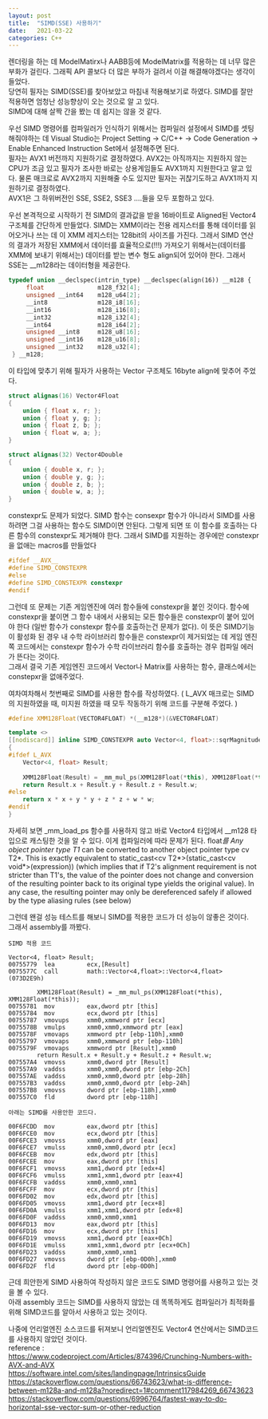 ```yaml
---
layout: post
title:  "SIMD(SSE) 사용하기"
date:   2021-03-22
categories: C++
---
```


렌더링을 하는 데 ModelMatirx나 AABB등에 ModelMatrix를 적용하는 데 너무 많은 부화가 걸린다. 그래픽 API 콜보다 더 많은 부하가 걸려서 이걸 해결해야겠다는 생각이 들었다.    
당연히 필자는 SIMD(SSE)를 찾아보았고 마침내 적용해보기로 하였다. SIMD를 잘만 적용하면 엄청난 성능향상이 오는 것으로 알 고 있다.   
SIMD에 대해 살짝 간을 봤는 데 쉽지는 않을 것 같다.     

우선 SIMD 명령어를 컴파일러가 인식하기 위해서는 컴파일러 설정에서 SIMD를 셋팅해줘야하는 데 Visual Studio는 Project Setting -> C/C++ -> Code Generation -> Enable Enhanced Instruction Set에서 설정해주면 된다.    
필자는 AVX1 버전까지 지원하기로 결정하였다. AVX2는 아직까지는 지원하지 않는 CPU가 조금 있고 필자가 조사한 바로는 상용게임들도 AVX1까지 지원한다고 알고 있다. 물론 매크로로 AVX2까지 지원해줄 수도 있지만 필자는 귀찮기도하고 AVX1까지 지원하기로 결정하였다.    
AVX1은 그 하위버전인 SSE, SSE2, SSE3 ....들을 모두 포함하고 있다.       

우선 본격적으로 시작하기 전 SIMD의 결과값을 받을 16바이트로 Aligned된 Vector4 구조체를 간단하게 만들었다. SIMD는 XMM이라는 전용 레지스터를 통해 데이터를 읽어오거나 쓰는 데 이 XMM 레지스터는 128bit의 사이즈를 가진다. 그래서 SIMD 연산의 결과가 저장된 XMM에서 데이터를 효율적으로(!!!) 가져오기 위해서는(데이터를 XMM에 보내기 위해서는) 데이터를 받는 변수 형도 align되어 있어야 한다. 그래서 SSE는 __m128라는 데이터형을 제공한다.
```c++
typedef union __declspec(intrin_type) __declspec(align(16)) __m128 {
     float               m128_f32[4];
     unsigned __int64    m128_u64[2];
     __int8              m128_i8[16];
     __int16             m128_i16[8];
     __int32             m128_i32[4];
     __int64             m128_i64[2];
     unsigned __int8     m128_u8[16];
     unsigned __int16    m128_u16[8];
     unsigned __int32    m128_u32[4];
 } __m128;
```

이 타입에 맞추기 위해 필자가 사용하는 Vector 구조체도 16byte align에 맞추어 주었다. 
```c++
struct alignas(16) Vector4Float
{
    union { float x, r; };
    union { float y, g; };
    union { float z, b; };
    union { float w, a; };
}

struct alignas(32) Vector4Double
{
    union { double x, r; };
    union { double y, g; };
    union { double z, b; };
    union { double w, a; };
}
```      

constexpr도 문제가 되었다. SIMD 함수는 consexpr 함수가 아니라서 SIMD를 사용하려면 그걸 사용하는 함수도 SIMD이면 안된다. 그렇게 되면 또 이 함수를 호출하는 다른 함수의 constexpr도 제거해야 한다. 
그래서 SIMD를 지원하는 경우에만 constexpr을 없애는 macros를 만들었다
```c++
#ifdef __AVX__
#define SIMD_CONSTEXPR 
#else
#define SIMD_CONSTEXPR constexpr
#endif
```
그런데 또 문제는 기존 게임엔진에 여러 함수들에 constexpr을 붙인 것이다. 함수에 constexpr을 붙이면 그 함수 내에서 사용되는 모든 함수들은 constexpr이 붙어 있어야 한다 (일반 함수가 constexpr 함수를 호출하는건 문제가 없다). 이 뜻은 SIMD기능이 활성화 된 경우 내 수학 라이브러리 함수들은 constexpr이 제거되었는 데 게임 엔진쪽 코드에서는 constexpr 함수가 수학 라이브러리 함수를 호출하는 경우 컴파일 에러가 뜬다는 것이다.    
그래서 결국 기존 게임엔진 코드에서 Vector나 Matrix를 사용하는 함수, 클래스에서는 constepxr을 없애주었다.    

여차여차해서 첫번째로 SIMD를 사용한 함수를 작성하였다. ( L_AVX 매크로는 SIMD의 지원하였을 때, 미지원 하였을 때 모두 작동하기 위해 코드를 구분해 주었다. )
```c++
#define XMM128Float(VECTOR4FLOAT) *(__m128*)(&VECTOR4FLOAT)

template <>
[[nodiscard]] inline SIMD_CONSTEXPR auto Vector<4, float>::sqrMagnitude() const noexcept
{
#ifdef L_AVX
	Vector<4, float> Result;
	
	XMM128Float(Result) = _mm_mul_ps(XMM128Float(*this), XMM128Float(*this));
	return Result.x + Result.y + Result.z + Result.w;
#else
	return x * x + y * y + z * z + w * w;
#endif
}
```

자세히 보면 _mm_load_ps 함수를 사용하지 않고 바로 Vector4 타입에서 __m128 타입으로 캐스팅한 것을 알 수 있다. 이게 컴파일러에 따라 문제가 된다. float*를 
 Any object pointer type T1* can be converted to another object pointer type cv T2*. This is exactly equivalent to static_cast<cv T2*>(static_cast<cv void*>(expression)) (which implies that if T2's alignment requirement is not stricter than T1's, the value of the pointer does not change and conversion of the resulting pointer back to its original type yields the original value). In any case, the resulting pointer may only be dereferenced safely if allowed by the type aliasing rules (see below)

그런데 왠걸 성능 테스트를 해보니 SIMD를 적용한 코드가 더 성능이 않좋은 것이다.        
그래서 assembly를 까봤다.
```
SIMD 적용 코드

Vector<4, float> Result;
00755779  lea         ecx,[Result]  
0075577C  call        math::Vector<4,float>::Vector<4,float> (073D2E9h)  
	
		XMM128Float(Result) = _mm_mul_ps(XMM128Float(*this), XMM128Float(*this));
00755781  mov         eax,dword ptr [this]  
00755784  mov         ecx,dword ptr [this]  
00755787  vmovups     xmm0,xmmword ptr [ecx]  
0075578B  vmulps      xmm0,xmm0,xmmword ptr [eax]  
0075578F  vmovaps     xmmword ptr [ebp-110h],xmm0  
00755797  vmovaps     xmm0,xmmword ptr [ebp-110h]  
0075579F  vmovaps     xmmword ptr [Result],xmm0  
		return Result.x + Result.y + Result.z + Result.w;
007557A4  vmovss      xmm0,dword ptr [Result]  
007557A9  vaddss      xmm0,xmm0,dword ptr [ebp-2Ch]  
007557AE  vaddss      xmm0,xmm0,dword ptr [ebp-28h]  
007557B3  vaddss      xmm0,xmm0,dword ptr [ebp-24h]  
007557B8  vmovss      dword ptr [ebp-118h],xmm0  
007557C0  fld         dword ptr [ebp-118h]
```

```
아래는 SIMD를 사용안한 코드다.

00F6FCDD  mov         eax,dword ptr [this]  
00F6FCE0  mov         ecx,dword ptr [this]  
00F6FCE3  vmovss      xmm0,dword ptr [eax]  
00F6FCE7  vmulss      xmm0,xmm0,dword ptr [ecx]  
00F6FCEB  mov         edx,dword ptr [this]  
00F6FCEE  mov         eax,dword ptr [this]  
00F6FCF1  vmovss      xmm1,dword ptr [edx+4]  
00F6FCF6  vmulss      xmm1,xmm1,dword ptr [eax+4]  
00F6FCFB  vaddss      xmm0,xmm0,xmm1  
00F6FCFF  mov         ecx,dword ptr [this]  
00F6FD02  mov         edx,dword ptr [this]  
00F6FD05  vmovss      xmm1,dword ptr [ecx+8]  
00F6FD0A  vmulss      xmm1,xmm1,dword ptr [edx+8]  
00F6FD0F  vaddss      xmm0,xmm0,xmm1  
00F6FD13  mov         eax,dword ptr [this]  
00F6FD16  mov         ecx,dword ptr [this]  
00F6FD19  vmovss      xmm1,dword ptr [eax+0Ch]  
00F6FD1E  vmulss      xmm1,xmm1,dword ptr [ecx+0Ch]  
00F6FD23  vaddss      xmm0,xmm0,xmm1  
00F6FD27  vmovss      dword ptr [ebp-0D0h],xmm0  
00F6FD2F  fld         dword ptr [ebp-0D0h]  
```
근데 희안한게 SIMD 사용하여 작성하지 않은 코드도 SIMD 명령어를 사용하고 있는 것을 볼 수 있다.    
아래 assembly 코드는 SIMD를 사용하지 않았는 데 똑똑하게도 컴파일러가 최적화를 위해 SIMD코드를 알아서 사용하고 있는 것이다.

나중에 언리얼엔진 소스코드를 뒤져보니 언리얼엔진도 Vector4 연산에서는 SIMD코드를 사용하지 않았던 것이다.    
reference :           
https://www.codeproject.com/Articles/874396/Crunching-Numbers-with-AVX-and-AVX    
https://software.intel.com/sites/landingpage/IntrinsicsGuide     
https://stackoverflow.com/questions/66743623/what-is-difference-between-m128a-and-m128a?noredirect=1#comment117984269_66743623      
https://stackoverflow.com/questions/6996764/fastest-way-to-do-horizontal-sse-vector-sum-or-other-reduction